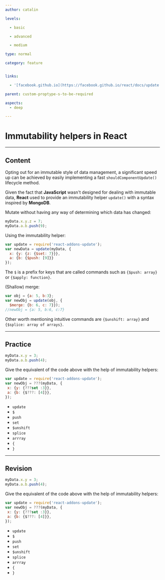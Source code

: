 ```yaml
---
author: catalin

levels:

  - basic

  - advanced

  - medium

type: normal

category: feature


links:

  - '[facebook.github.io](https://facebook.github.io/react/docs/update.html){website}'

parent: custom-proptype-s-to-be-required

aspects:
  - deep

---
```


# Immutability helpers in **React**

---
## Content

Opting out for an immutable style of data management, a significant speed up can be achieved by easily implementing a fast `shouldComponentUpdate()` lifecycle method.

Given the fact that **JavaScript** wasn't designed for dealing with immutable data, **React** used to provide an immutability helper `update()` with a syntax inspired by **MongoDB**.

Mutate without having any way of determining which data has changed:

```javascript
myData.x.y.z = 7;
myData.a.b.push(9);
```

Using the immutability helper:
```javascript
var update = require('react-addons-update');
var newData = update(myData, {
  x: {y: {z: {$set: 7}}},
  a: {b: {$push: [9]}}
});
```
The `$` is a prefix for keys that are called commands such as `{$push: array}` or `{$apply: function}`.

(Shallow) merge:
```javascript
var obj = {a: 5, b:3};
var newObj = update(obj, {
  $merge: {b: 6, c: 7}});
//newObj = {a: 5, b:6, c:7}
```

Other worth mentioning intuitive commands are `{$unshift: array}` and `{$splice: array of arrays}`.

---
## Practice

```javascript
myData.x.y = 3;
myData.a.b.push(4);
```
Give the equivalent of the code above with the help of immutability helpers:
```javascript
var update = require('react-addons-update');
var newObj = ???(myData, {
 x: {y: {???set :3}},
 a: {b: {$???: [4]}},
});
```


* `update`
* `$`
* `push`
* `set`
* `$unshift`
* `splice`
* `arrray`
* `{`
* `}`

---
## Revision

```javascript
myData.x.y = 3;
myData.a.b.push(4);
```
Give the equivalent of the code above with the help of immutability helpers:
```javascript
var update = require('react-addons-update');
var newObj = ???(myData, {
 x: {y: {???set :3}},
 a: {b: {$???: [4]}},
});
```


* `update`
* `$`
* `push`
* `set`
* `$unshift`
* `splice`
* `arrray`
* `{`
* `}`


